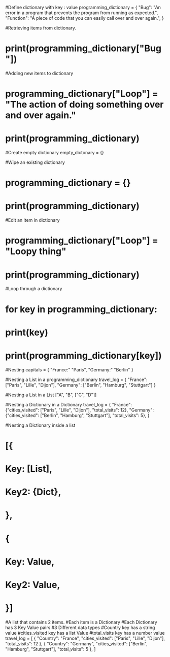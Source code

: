 #Define dictionary with key : value
programming_dictionary = {
    "Bug": "An error in a program that prevents the program from running as expected.",
    "Function": "A piece of code that you can easily call over and over again.",
}


#Retrieving items from dictionary.
# print(programming_dictionary["Bug"])


#Adding new items to dictionary
# programming_dictionary["Loop"] = "The action of doing something over and over again."
# print(programming_dictionary)


#Create empty dictionary
empty_dictonary = {}


#Wipe an existing dictionary
# programming_dictionary = {}
# print(programming_dictionary)


#Edit an item in dictionary
# programming_dictionary["Loop"] = "Loopy thing"
# print(programming_dictionary)



#Loop through a dictionary
# for key in programming_dictionary:
#     print(key)
#     print(programming_dictionary[key])




#Nesting
capitals = {
    "France:" "Paris",
    "Germany:" "Berlin"
}

#Nesting a List in a programming_dictionary
travel_log = {
    "France": ["Paris", "Lille", "Dijon"],
    "Germany": ["Berlin", "Hamburg", "Stuttgart"]
}


#Nesting a List in a List
["A", "B", ["C", "D"]]


#Nesting a Dictionary in a Dictionary
travel_log = {
    "France": {"cities_visited": ["Paris", "Lille", "Dijon"], "total_visits": 12},
    "Germany": {"cities_visited": ["Berlin", "Hamburg", "Stuttgart"], "total_visits": 5},
}


#Nesting a Dictionary inside a list
# [{
#     Key: [List],
#     Key2: {Dict},
# },
# {
#     Key: Value,
#     Key2: Value,
# }]


#A list that contains 2 items.
#Each item is a Dictionary
#Each Dictionary has 3 Key Value pairs
#3 Different data types
#Country key has a string value
#cities_visited key has a list Value
#total_visits key has a number value
travel_log = [
  {
    "Country": "France",
    "cities_visited": ["Paris", "Lille", "Dijon"],
    "total_visits": 12
  },
  {
    "Country": "Germany", 
    "cities_visited": ["Berlin", "Hamburg", "Stuttgart"],
    "total_visits": 5
  },
]
